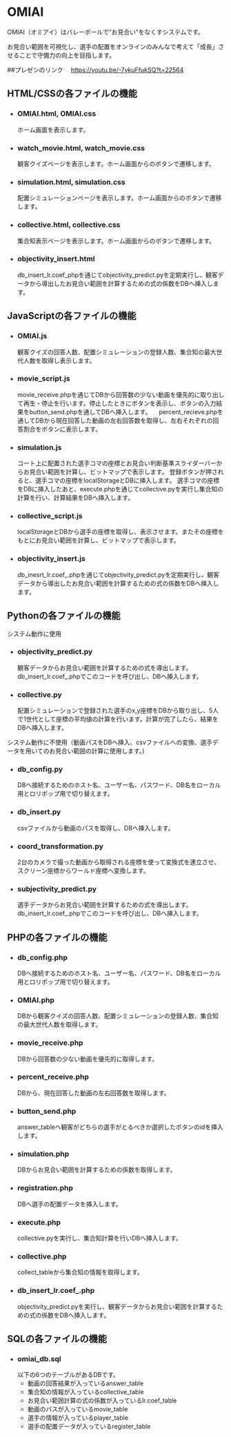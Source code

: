 # OMIAI

OMIAI（オミアイ）はバレーボールで”お見合い”をなくすシステムです。

お見合い範囲を可視化し、選手の配置をオンラインのみんなで考えて「成長」させることで守備力の向上を目指します。

##プレゼンのリンク
　https://youtu.be/-7ykuFfukSQ?t=22564

## HTML/CSSの各ファイルの機能

- ### OMIAI.html, OMIAI.css
  ホーム画面を表示します。

- ### watch_movie.html, watch_movie.css
  観客クイズページを表示します。ホーム画面からのボタンで遷移します。

- ### simulation.html, simulation.css
  配置シミュレーションページを表示します。ホーム画面からのボタンで遷移します。

- ### collective.html, collective.css
  集合知表示ページを表示します。ホーム画面からのボタンで遷移します。

- ### objectivity_insert.html
  db_insert_lr.coef_phpを通じてobjectivity_predict.pyを定期実行し、観客データから導出したお見合い範囲を計算するための式の係数をDBへ挿入します。

## JavaScriptの各ファイルの機能

- ### OMIAI.js
  観客クイズの回答人数、配置シミュレーションの登録人数、集合知の最大世代人数を取得し表示します。

- ### movie_script.js
  movie_receive.phpを通じてDBから回答数の少ない動画を優先的に取り出して再生・停止を行います。停止したときにボタンを表示し、ボタンの入力結果をbutton_send.phpを通してDBへ挿入します。
　percent_recieve.phpを通してDBから現在回答した動画の左右回答数を取得し、左右それぞれの回答割合をボタンに表示します。

- ### simulation.js
  コート上に配置された選手コマの座標とお見合い判断基準スライダーバーからお見合い範囲を計算し、ビットマップで表示します。
  登録ボタンが押されると、選手コマの座標をlocalStorageとDBに挿入します。
  選手コマの座標をDBに挿入したあと、execute.phpを通じてcollective.pyを実行し集合知の計算を行い、計算結果をDBへ挿入します。

- ### collective_script.js
  localStorageとDBから選手の座標を取得し、表示させます。またその座標をもとにお見合い範囲を計算し、ビットマップで表示します。

- ### objectivity_insert.js
  db_inesrt_lr.coef_.phpを通じてobjectivity_predict.pyを定期実行し、観客データから導出したお見合い範囲を計算するための式の係数をDBへ挿入します。
  
## Pythonの各ファイルの機能

システム動作に使用

- ### objectivity_predict.py
  観客データからお見合い範囲を計算するための式を導出します。db_insert_lr.coef_.phpでこのコードを呼び出し、DBへ挿入します。

- ### collective.py
  配置シミュレーションで登録された選手のx,y座標をDBから取り出し、5人で1世代として座標の平均値の計算を行います。計算が完了したら、結果をDBへ挿入します。
  
システム動作に不使用（動画パスをDBへ挿入、csvファイルへの変換、選手データを用いてのお見合い範囲の計算に使用します。)

- ### db_config.py
  DBへ接続するためのホスト名、ユーザー名、パスワード、DB名をローカル用とロリポップ用で切り替えます。
  
- ### db_insert.py
  csvファイルから動画のパスを取得し、DBへ挿入します。
  
- ### coord_transformation.py
  2台のカメラで撮った動画から取得される座標を使って変換式を連立させ、スクリーン座標からワールド座標へ変換します。
  
- ### subjectivity_predict.py
  選手データからお見合い範囲を計算するための式を導出します。db_insert_lr.coef_.phpでこのコードを呼び出し、DBへ挿入します。

## PHPの各ファイルの機能

- ### db_config.php
  DBへ接続するためのホスト名、ユーザー名、パスワード、DB名をローカル用とロリポップ用で切り替えます。
  
- ### OMIAI.php
  DBから観客クイズの回答人数、配置シミュレーションの登録人数、集合知の最大世代人数を取得します。

- ### movie_receive.php
  DBから回答数の少ない動画を優先的に取得します。
  
- ### percent_receive.php
  DBから、現在回答した動画の左右回答数を取得します。

- ### button_send.php
  answer_tableへ観客がどちらの選手がとるべきか選択したボタンのidを挿入します。

- ### simulation.php
  DBからお見合い範囲を計算するための係数を取得します。

- ### registration.php
  DBへ選手の配置データを挿入します。
  
- ### execute.php
  collective.pyを実行し、集合知計算を行いDBへ挿入します。
  
- ### collective.php
  collect_tableから集合知の情報を取得します。
  
- ### db_insert_lr.coef_.php
  objectivity_predict.pyを実行し、観客データからお見合い範囲を計算するための式の係数をDBへ挿入します。

## SQLの各ファイルの機能

- ### omiai_db.sql
  以下の6つのテーブルがあるDBです。
  - 動画の回答結果が入っているanswer_table
  - 集合知の情報が入っているcollective_table
  - お見合い範囲計算の式の係数が入っているlr.coef_table
  - 動画のパスが入っているmovie_table
  - 選手の情報が入っているplayer_table
  - 選手の配置データが入っているregister_table
